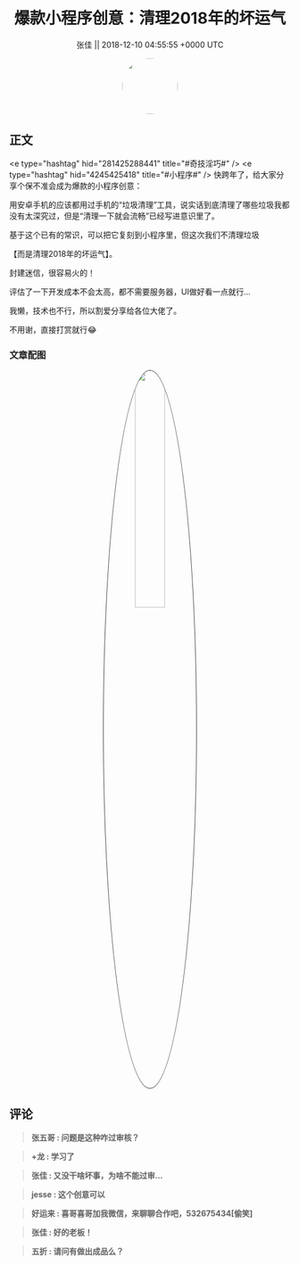 <h1 align="center">爆款小程序创意：清理2018年的坏运气</h1>




<p align="center">
    <a>张佳 || 2018-12-10 04:55:55 &#43;0000 UTC</a>
</p>

<div align="center">
    <img src="https://images.zsxq.com/FrjDQuz6xY_a8IeB-epUV_1WAacN?e=1590940799&amp;token=kIxbL07-8jAj8w1n4s9zv64FuZZNEATmlU_Vm6zD:X1sIWLZ4nL98WL6FVzrQCR0zlUU=" width="100" height="100" style="border:1px solid;border-radius:50%; color:#ffffff"/>
</div>




## 正文

<div>
&lt;e type=&#34;hashtag&#34; hid=&#34;281425288441&#34; title=&#34;#奇技淫巧#&#34; /&gt; &lt;e type=&#34;hashtag&#34; hid=&#34;4245425418&#34; title=&#34;#小程序#&#34; /&gt; 
快跨年了，给大家分享个保不准会成为爆款的小程序创意：

用安卓手机的应该都用过手机的“垃圾清理”工具，说实话到底清理了哪些垃圾我都没有太深究过，但是“清理一下就会流畅”已经写进意识里了。

基于这个已有的常识，可以把它复刻到小程序里，但这次我们不清理垃圾

【而是清理2018年的坏运气】。

封建迷信，很容易火的！

评估了一下开发成本不会太高，都不需要服务器，UI做好看一点就行…

我懒，技术也不行，所以割爱分享给各位大佬了。

不用谢，直接打赏就行😂
</div>

### 文章配图

<div class="image" align="center">

<img src="https://images.zsxq.com/FuDw9Fyul8iZjEdfHVbd7uVF_iho?imageMogr2/auto-orient/thumbnail/800x/format/jpg/blur/1x0/quality/75&amp;e=1590940799&amp;token=kIxbL07-8jAj8w1n4s9zv64FuZZNEATmlU_Vm6zD:zQnZ9BeFniVLVXTrgzqUEjFr4xI=" width="33%" height="33%" style="border:1px solid;border-radius:50%; color:#3c3f41"/>

</div>


## 评论

<div align="left">
<div>

<blockquote >
<span> <strong>张五哥 : 问题是这种咋过审核？ </strong></span>
</blockquote>

<blockquote >
<span> <strong>&#43;龙 : 学习了 </strong></span>
</blockquote>

<blockquote >
<span> <strong>张佳 : 又没干啥坏事，为啥不能过审… </strong></span>
</blockquote>

<blockquote >
<span> <strong>jesse : 这个创意可以 </strong></span>
</blockquote>

<blockquote >
<span> <strong>好运来 : 喜哥喜哥加我微信，来聊聊合作吧，532675434[偷笑] </strong></span>
</blockquote>

<blockquote >
<span> <strong>张佳 : 好的老板！ </strong></span>
</blockquote>

<blockquote >
<span> <strong>五折 : 请问有做出成品么？ </strong></span>
</blockquote>

</div>
</div>